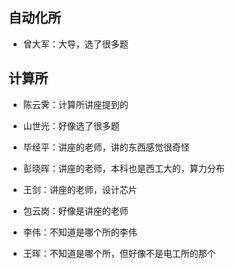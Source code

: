 ## 自动化所
- 曾大军：大导，选了很多题
## 计算所
- 陈云霁：计算所讲座提到的
- 山世光：好像选了很多题
- 毕经平：讲座的老师，讲的东西感觉很奇怪
- 彭晓晖：讲座的老师，本科也是西工大的，算力分布
- 王剑：讲座的老师，设计芯片
- 包云岗：好像是讲座的老师

- 李伟：不知道是哪个所的李伟
- 王晖：不知道是哪个所，但好像不是电工所的那个